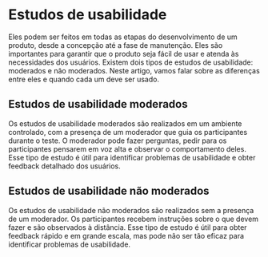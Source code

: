 # Estudos de usabilidade
Eles podem ser feitos em todas as etapas do desenvolvimento de um produto, desde a concepção até a fase de manutenção. Eles são importantes para garantir que o produto seja fácil de usar e atenda às necessidades dos usuários. Existem dois tipos de estudos de usabilidade: moderados e não moderados. Neste artigo, vamos falar sobre as diferenças entre eles e quando cada um deve ser usado.

## Estudos de usabilidade moderados
Os estudos de usabilidade moderados são realizados em um ambiente controlado, com a presença de um moderador que guia os participantes durante o teste. O moderador pode fazer perguntas, pedir para os participantes pensarem em voz alta e observar o comportamento deles. Esse tipo de estudo é útil para identificar problemas de usabilidade e obter feedback detalhado dos usuários.

## Estudos de usabilidade não moderados
Os estudos de usabilidade não moderados são realizados sem a presença de um moderador. Os participantes recebem instruções sobre o que devem fazer e são observados à distância. Esse tipo de estudo é útil para obter feedback rápido e em grande escala, mas pode não ser tão eficaz para identificar problemas de usabilidade.